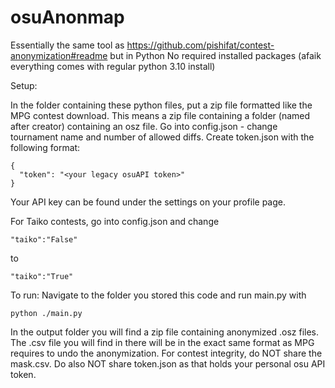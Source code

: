 # osuAnonmap
Essentially the same tool as https://github.com/pishifat/contest-anonymization#readme but in Python
No required installed packages (afaik everything comes with regular python 3.10 install)


Setup:

In the folder containing these python files, put a zip file formatted like the MPG contest download. This means a zip file containing a folder (named after creator) containing an osz file. 
Go into config.json - change tournament name and number of allowed diffs.
Create token.json with the following format:
```
{
  "token": "<your legacy osuAPI token>"
}
```

Your API key can be found under the settings on your profile page.

For Taiko contests, go into config.json and change 

```
"taiko":"False" 
```
to 
```
"taiko":"True"
```

To run:
Navigate to the folder you stored this code and run main.py with
```
python ./main.py
```

In the output folder you will find a zip file containing anonymized .osz files. The .csv file you will find in there will be in the exact same format as MPG requires to undo the anonymization.
For contest integrity, do NOT share the mask.csv. Do also NOT share token.json as that holds your personal osu API token.

